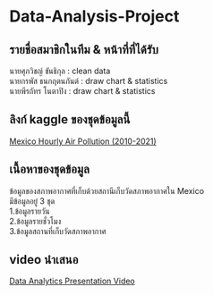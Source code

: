 # Data-Analysis-Project

## รายชื่อสมาชิกในทีม & หน้าที่ที่ได้รับ  
นายศุภวิชญ์ ขันธิกุล : clean data  
นายกรพัส ธนกฤตนภันต์ : draw chart & statistics  
นายพีรถัทร โนตาปิง : draw chart & statistics  

## ลิงก์ kaggle ของชุดข้อมูลนี้  
[Mexico Hourly Air Pollution (2010-2021)](https://www.kaggle.com/datasets/elianaj/mexico-air-quality-dataset)

## เนื้อหาของชุดข้อมูล

ข้อมูลของสภาพอากาศที่เก็บด้วยสถานีเก็บวัดสภาพอากาศใน Mexico  
มีข้อมูลอยู่ 3 ชุด  
1.ข้อมูลรายวัน  
2.ข้อมูลรายชั่วโมง  
3.ข้อมูลสถานที่เก็บวัดสภาพอากาศ  

## video นำเสนอ  

[Data Analytics Presentation Video](https://o365cmu-my.sharepoint.com/:v:/g/personal/supawit_kantikul_cmu_ac_th/EUF2Ypz6aEtMiiM6P0ZK9vcBGxWWYzVhdvZyLiTHSeCXEQ)
